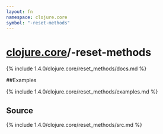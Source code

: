 ```yaml
---
layout: fn
namespace: clojure.core
symbol: "-reset-methods"
---
```


# [clojure.core](../)/-reset-methods

{% include 1.4.0/clojure.core/reset_methods/docs.md %}

##Examples

{% include 1.4.0/clojure.core/reset_methods/examples.md %}
## Source
{% include 1.4.0/clojure.core/reset_methods/src.md %}

